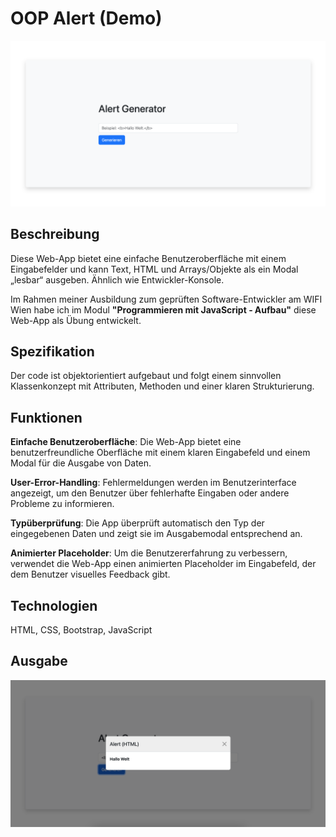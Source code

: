 # OOP Alert (Demo)

![Screenshot](documentation/assets/screenshot.png)

## Beschreibung

Diese Web-App bietet eine einfache Benutzeroberfläche mit einem Eingabefelder und kann Text, HTML und Arrays/Objekte als ein Modal „lesbar“ ausgeben. Ähnlich wie Entwickler-Konsole.

Im Rahmen meiner Ausbildung zum geprüften Software-Entwickler am WIFI Wien habe ich im Modul **"Programmieren mit JavaScript ‐ Aufbau"** diese Web-App als Übung entwickelt.

## Spezifikation

Der code ist objektorientiert aufgebaut und folgt einem sinnvollen Klassenkonzept mit Attributen, Methoden und einer klaren Strukturierung.

## Funktionen

**Einfache Benutzeroberfläche**:
Die Web-App bietet eine benutzerfreundliche Oberfläche mit einem klaren Eingabefeld und einem Modal für die Ausgabe von Daten.

**User-Error-Handling**:
Fehlermeldungen werden im Benutzerinterface angezeigt, um den Benutzer über fehlerhafte Eingaben oder andere Probleme zu informieren.

**Typüberprüfung**:
Die App überprüft automatisch den Typ der eingegebenen Daten und zeigt sie im Ausgabemodal entsprechend an.

**Animierter Placeholder**:
Um die Benutzererfahrung zu verbessern, verwendet die Web-App einen animierten Placeholder im Eingabefeld, der dem Benutzer visuelles Feedback gibt.

## Technologien

HTML, CSS, Bootstrap, JavaScript

## Ausgabe
![Ausgabe](documentation/assets/ausgabe.png)